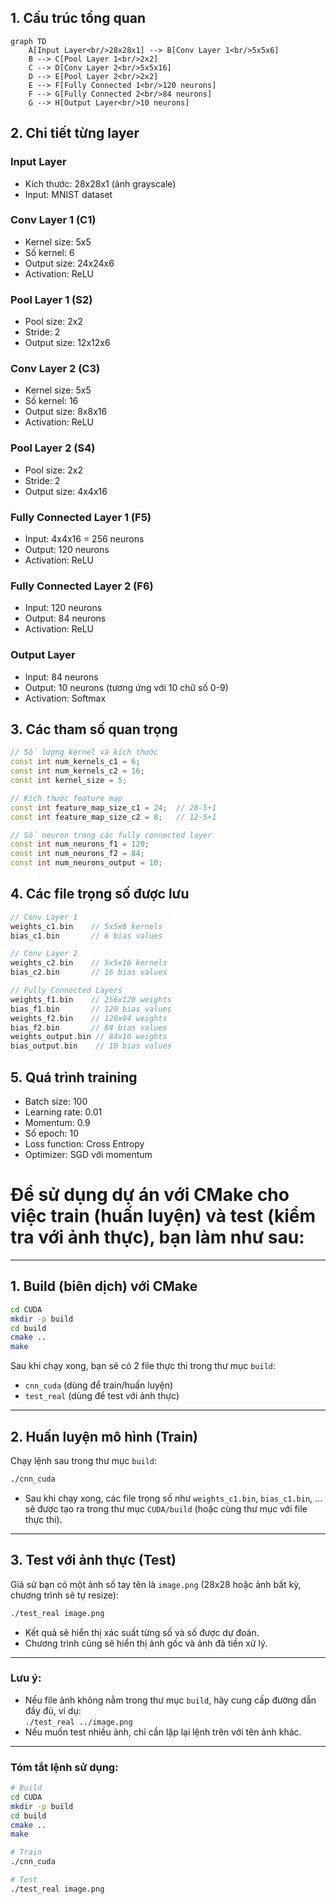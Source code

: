 ## 1. Cấu trúc tổng quan
```mermaid
graph TD
    A[Input Layer<br/>28x28x1] --> B[Conv Layer 1<br/>5x5x6]
    B --> C[Pool Layer 1<br/>2x2]
    C --> D[Conv Layer 2<br/>5x5x16]
    D --> E[Pool Layer 2<br/>2x2]
    E --> F[Fully Connected 1<br/>120 neurons]
    F --> G[Fully Connected 2<br/>84 neurons]
    G --> H[Output Layer<br/>10 neurons]
```

## 2. Chi tiết từng layer

### Input Layer
- Kích thước: 28x28x1 (ảnh grayscale)
- Input: MNIST dataset

### Conv Layer 1 (C1)
- Kernel size: 5x5
- Số kernel: 6
- Output size: 24x24x6
- Activation: ReLU

### Pool Layer 1 (S2)
- Pool size: 2x2
- Stride: 2
- Output size: 12x12x6

### Conv Layer 2 (C3)
- Kernel size: 5x5
- Số kernel: 16
- Output size: 8x8x16
- Activation: ReLU

### Pool Layer 2 (S4)
- Pool size: 2x2
- Stride: 2
- Output size: 4x4x16

### Fully Connected Layer 1 (F5)
- Input: 4x4x16 = 256 neurons
- Output: 120 neurons
- Activation: ReLU

### Fully Connected Layer 2 (F6)
- Input: 120 neurons
- Output: 84 neurons
- Activation: ReLU

### Output Layer
- Input: 84 neurons
- Output: 10 neurons (tương ứng với 10 chữ số 0-9)
- Activation: Softmax

## 3. Các tham số quan trọng
```cpp
// Số lượng kernel và kích thước
const int num_kernels_c1 = 6;
const int num_kernels_c2 = 16;
const int kernel_size = 5;

// Kích thước feature map
const int feature_map_size_c1 = 24;  // 28-5+1
const int feature_map_size_c2 = 8;   // 12-5+1

// Số neuron trong các fully connected layer
const int num_neurons_f1 = 120;
const int num_neurons_f2 = 84;
const int num_neurons_output = 10;
```

## 4. Các file trọng số được lưu
```cpp
// Conv Layer 1
weights_c1.bin    // 5x5x6 kernels
bias_c1.bin       // 6 bias values

// Conv Layer 2
weights_c2.bin    // 5x5x16 kernels
bias_c2.bin       // 16 bias values

// Fully Connected Layers
weights_f1.bin    // 256x120 weights
bias_f1.bin       // 120 bias values
weights_f2.bin    // 120x84 weights
bias_f2.bin       // 84 bias values
weights_output.bin // 84x10 weights
bias_output.bin    // 10 bias values
```

## 5. Quá trình training
- Batch size: 100
- Learning rate: 0.01
- Momentum: 0.9
- Số epoch: 10
- Loss function: Cross Entropy
- Optimizer: SGD với momentum



# Để sử dụng dự án với CMake cho việc **train** (huấn luyện) và **test** (kiểm tra với ảnh thực), bạn làm như sau:

---

## 1. Build (biên dịch) với CMake

```bash
cd CUDA
mkdir -p build
cd build
cmake ..
make
```
Sau khi chạy xong, bạn sẽ có 2 file thực thi trong thư mục `build`:
- `cnn_cuda` (dùng để train/huấn luyện)
- `test_real` (dùng để test với ảnh thực)

---

## 2. Huấn luyện mô hình (Train)

Chạy lệnh sau trong thư mục `build`:
```bash
./cnn_cuda
```
- Sau khi chạy xong, các file trọng số như `weights_c1.bin`, `bias_c1.bin`, ... sẽ được tạo ra trong thư mục `CUDA/build` (hoặc cùng thư mục với file thực thi).

---

## 3. Test với ảnh thực (Test)

Giả sử bạn có một ảnh số tay tên là `image.png` (28x28 hoặc ảnh bất kỳ, chương trình sẽ tự resize):

```bash
./test_real image.png
```
- Kết quả sẽ hiển thị xác suất từng số và số được dự đoán.
- Chương trình cũng sẽ hiển thị ảnh gốc và ảnh đã tiền xử lý.

---

### **Lưu ý:**
- Nếu file ảnh không nằm trong thư mục `build`, hãy cung cấp đường dẫn đầy đủ, ví dụ:  
  `./test_real ../image.png`
- Nếu muốn test nhiều ảnh, chỉ cần lặp lại lệnh trên với tên ảnh khác.

---

### **Tóm tắt lệnh sử dụng:**
```bash
# Build
cd CUDA
mkdir -p build
cd build
cmake ..
make

# Train
./cnn_cuda

# Test
./test_real image.png
```
